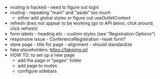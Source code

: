 - routing is hacked - need to figure out login
- routing - repeating "main" and "aside" too much
  - either add global styles or figure out useOutletContext
- refresh does not appear to be working (go to API demo, click around, click refresh)
- form labels - heading etc - custom styles (see "Registration Options")
- responsive issue - ConferenceRegistration
  -reset form?
- store page - title for page - alignment - should standardize
- fake placeholders: https://fakeimg.pl/
- HOW TO: to set up a new page
  - add the page in "pages" folder
  - add page to routes
  - configure sidebars
